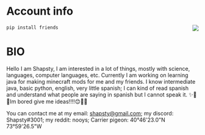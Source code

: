 # Account info
<a href="https://github.com/Shappybappy/Shappybappy">
  <img align="right" src="https://github-readme-stats.vercel.app/api/top-langs/?username=Shappybappy&layout=compact&icons=true&theme=gruvbox" />
</a>

```sh-session
pip install friends
```

# BIO
Hello I am Shapsty,
I am interested in a lot of things, mostly with science, languages, computer languages, etc.
Currently I am working on learning java for making minecraft mods for me and my friends.
I know intermediate java, basic python, english, very little spanish; I can kind of read spanish and understand what people are saying in spanish but I cannot speak it.
✨🥺😊Im bored give me ideas!!!!😊🥺✨

You can contact me at my email: shapsty@gmail.com; my discord: Shapsty#3001; my reddit: nooys;
Carrier pigeon: 40°46'23.0"N 73°59'26.5"W
